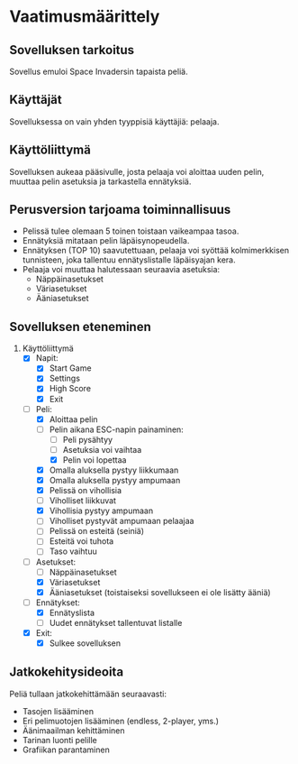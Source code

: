 # Vaatimusmäärittely

## Sovelluksen tarkoitus

Sovellus emuloi Space Invadersin tapaista peliä.

## Käyttäjät

Sovelluksessa on vain yhden tyyppisiä käyttäjiä: pelaaja.

## Käyttöliittymä

Sovelluksen aukeaa pääsivulle, josta pelaaja voi aloittaa uuden pelin, muuttaa pelin asetuksia ja tarkastella ennätyksiä.

## Perusversion tarjoama toiminnallisuus

- Pelissä tulee olemaan 5 toinen toistaan vaikeampaa tasoa.
- Ennätyksiä mitataan pelin läpäisynopeudella.
- Ennätyksen (TOP 10) saavutettuaan, pelaaja voi syöttää kolmimerkkisen tunnisteen, joka tallentuu ennätyslistalle läpäisyajan kera.
- Pelaaja voi muuttaa halutessaan seuraavia asetuksia:
  - Näppäinasetukset
  - Väriasetukset
  - Ääniasetukset

## Sovelluksen eteneminen

1. Käyttöliittymä
   - [x] Napit:
     - [x] Start Game
     - [x] Settings
     - [x] High Score
     - [x] Exit
   - [ ] Peli:
      - [x] Aloittaa pelin
      - [ ] Pelin aikana ESC-napin painaminen:
        - [ ] Peli pysähtyy
        - [ ] Asetuksia voi vaihtaa
        - [x] Pelin voi lopettaa
      - [x] Omalla aluksella pystyy liikkumaan
      - [x] Omalla aluksella pystyy ampumaan
      - [x] Pelissä on vihollisia
      - [ ] Viholliset liikkuvat
      - [x] Vihollisia pystyy ampumaan
      - [ ] Viholliset pystyvät ampumaan pelaajaa
      - [ ] Pelissä on esteitä (seiniä)
      - [ ] Esteitä voi tuhota
      - [ ] Taso vaihtuu
   - [ ] Asetukset:
      - [ ] Näppäinasetukset
      - [x] Väriasetukset
      - [x] Ääniasetukset (toistaiseksi sovellukseen ei ole lisätty ääniä)
   - [ ] Ennätykset:
      - [x] Ennätyslista
      - [ ] Uudet ennätykset tallentuvat listalle
   - [x] Exit:
      - [x] Sulkee sovelluksen

## Jatkokehitysideoita

Peliä tullaan jatkokehittämään seuraavasti:

- Tasojen lisääminen
- Eri pelimuotojen lisääminen (endless, 2-player, yms.)
- Äänimaailman kehittäminen
- Tarinan luonti pelille
- Grafiikan parantaminen

